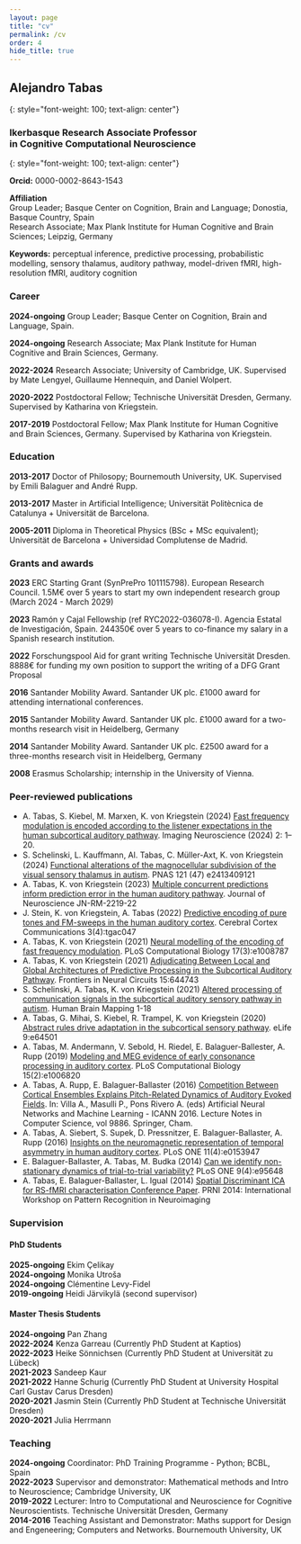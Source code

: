 ```yaml
---
layout: page
title: "cv"
permalink: /cv
order: 4
hide_title: true
---
```


## Alejandro Tabas ## 
{: style="font-weight: 100; text-align: center"}
### Ikerbasque Research Associate Professor <br/> in Cognitive Computational Neuroscience ###
{: style="font-weight: 100; text-align: center"}

**Orcid:** 0000-0002-8643-1543

**Affiliation**  
Group Leader; Basque Center on Cognition, Brain and Language; Donostia, Basque Country, Spain  
Research Associate; Max Plank Institute for Human Cognitive and Brain Sciences; Leipzig, Germany

**Keywords:** perceptual inference, predictive processing, probabilistic modelling, sensory thalamus, auditory pathway, model-driven fMRI, high-resolution fMRI, auditory cognition

### Career ###
**2024-ongoing** Group Leader; Basque Center on Cognition, Brain and Language, Spain.

**2024-ongoing** Research Associate; Max Plank Institute for Human Cognitive and Brain Sciences, Germany.

**2022-2024** Research Associate; University of Cambridge, UK. Supervised by 
Mate Lengyel, Guillaume Hennequin, and Daniel Wolpert.

**2020-2022** Postdoctoral Fellow; Technische Universität Dresden, Germany. Supervised by Katharina von Kriegstein.

**2017-2019** Postdoctoral Fellow; Max Plank Institute for Human Cognitive and Brain Sciences, Germany. Supervised by Katharina von Kriegstein.

### Education ###
**2013-2017** Doctor of Philosopy; Bournemouth University, UK. Supervised by 
Emili Balaguer and André Rupp.

**2013-2017** Master in Artificial Intelligence; Universität Politècnica de Catalunya + Universität de Barcelona.

**2005-2011** Diploma in Theoretical Physics (BSc + MSc equivalent); Universität de Barcelona + Universidad Complutense de Madrid.


### Grants and awards ###

**2023** ERC Starting Grant (SynPrePro 101115798). European Research Council.
1.5M€ over 5 years to start my own independent research group (March 2024 - March 2029)

**2023** Ramón y Cajal Fellowship (ref RYC2022-036078-I). Agencia Estatal de Investigación, Spain. 244350€ over 5 years to co-finance my salary in a Spanish research institution.

**2022** Forschungspool Aid for grant writing Technische Universität Dresden.
8888€ for funding my own position to support the writing of a DFG Grant Proposal

**2016** Santander Mobility Award. Santander UK plc. £1000 award for attending international conferences.

**2015** Santander Mobility Award. Santander UK plc. £1000 award for a two-months research visit in Heidelberg, Germany

**2014** Santander Mobility Award. Santander UK plc. £2500 award for a three-months research visit in Heidelberg, Germany

**2008** Erasmus Scholarship; internship in the University of Vienna.

 
### Peer-reviewed publications ###
* A. Tabas, S. Kiebel, M. Marxen, K. von Kriegstein (2024) [Fast frequency modulation is encoded according to the listener expectations in the human subcortical auditory pathway](https://doi.org/10.1162/imag_a_00292). Imaging Neuroscience (2024) 2: 1–20.
* S. Schelinski, L. Kauﬀmann, Al. Tabas, C. Müller-Axt, K. von Kriegstein (2024) [Functional alterations of the magnocellular subdivision of the visual sensory thalamus in autism](https://doi.org/10.1073/pnas.2413409121). PNAS 121 (47) e2413409121
* A. Tabas, K. von Kriegstein (2023) [Multiple concurrent predictions inform prediction error in the human auditory pathway](https://doi.org/10.1523/JNEUROSCI.2219-22.2023). Journal of Neuroscience JN-RM-2219-22
* J. Stein, K. von Kriegstein, A. Tabas (2022) [Predictive encoding of pure tones and FM-sweeps in the human auditory cortex](https://doi.org/10.1093/texcom/tgac047). Cerebral Cortex Communications 3(4):tgac047
* A. Tabas, K. von Kriegstein (2021) [Neural modelling of the encoding of fast frequency modulation](https://doi.org/10.1371/journal.pcbi.1008787). PLoS Computational Biology 17(3):e1008787
* A. Tabas, K. von Kriegstein (2021) [Adjudicating Between Local and Global Architectures of Predictive Processing in the Subcortical Auditory Pathway](https://doi.org/10.3389/fncir.2021.644743). Frontiers in Neural Circuits 15:644743
* S. Schelinski, A. Tabas, K. von Kriegstein (2021) [Altered processing of communication signals in the subcortical auditory sensory pathway in autism](https://doi.org/10.1002/hbm.25766). Human Brain Mapping 1-18
* A. Tabas, G. Mihai, S. Kiebel, R. Trampel, K. von Kriegstein (2020) [Abstract rules drive adaptation in the subcortical sensory pathway](https://elifesciences.org/articles/64501). eLife 9:e64501
* A. Tabas, M. Andermann, V. Sebold, H. Riedel, E. Balaguer-Ballester, A. Rupp (2019) [Modeling and MEG evidence of early consonance processing in auditory cortex](https://doi.org/10.1371/journal.pcbi.1006820). PLoS Computational Biology 15(2):e1006820
* A. Tabas, A. Rupp, E. Balaguer-Ballaster (2016) [Competition Between Cortical Ensembles Explains Pitch-Related Dynamics of Auditory Evoked Fields](https://dx.doi.org/10.1007/978-3-319-44778-0_37). In: Villa A., Masulli P., Pons Rivero A. (eds) Artificial Neural Networks and Machine Learning - ICANN 2016. Lecture Notes in Computer Science, vol 9886. Springer, Cham.
* A. Tabas, A. Siebert, S. Supek, D. Pressnitzer, E. Balaguer-Ballaster, A. Rupp (2016) [Insights on the neuromagnetic representation of temporal asymmetry in human auditory cortex](https://dx.doi.org/10.1371/journal.pone.0153947). PLoS ONE 11(4):e0153947
* E. Balaguer-Ballaster, A. Tabas, M. Budka (2014) [Can we identify non-stationary dynamics of trial-to-trial variability?](https://dx.doi.org/10.1371/journal.pone.0095648) PLoS ONE 9(4):e95648
* A. Tabas, E. Balaguer-Ballaster, L. Igual (2014) [Spatial Discriminant ICA for RS-fMRI characterisation Conference Paper](https://ieeexplore.ieee.org/document/6858546/). PRNI 2014: International Workshop on Pattern Recognition in Neuroimaging

### Supervision ###

#### PhD Students ####
**2025-ongoing** Ekim Çelikay  
**2024-ongoing** Monika Utroša  
**2024-ongoing** Clémentine Levy-Fidel  
**2019-ongoing** Heidi Järvikylä (second supervisor)  

#### Master Thesis Students ####
**2024-ongoing** Pan Zhang  
**2022-2024** Kenza Garreau (Currently PhD Student at Kaptios)  
**2022-2023** Heike Sönnichsen (Currently PhD Student at Universität zu Lübeck)  
**2021-2023** Sandeep Kaur  
**2021-2022** Hanne Schurig (Currently PhD Student at University Hospital Carl Gustav Carus Dresden)  
**2020-2021** Jasmin Stein (Currently PhD Student at Technische Universität Dresden)  
**2020-2021** Julia Herrmann


### Teaching ###
**2024-ongoing** Coordinator: PhD Training Programme - Python; BCBL, Spain   
**2022-2023** Supervisor and demonstrator: Mathematical methods and Intro to Neuroscience; Cambridge University, UK  
**2019-2022** Lecturer: Intro to Computational and Neuroscience for Cognitive Neuroscientists. Technische Universität Dresden, Germany  
**2014-2016** Teaching Assistant and Demonstrator: Maths support for Design and Engeneering; Computers and Networks. Bournemouth University, UK  
